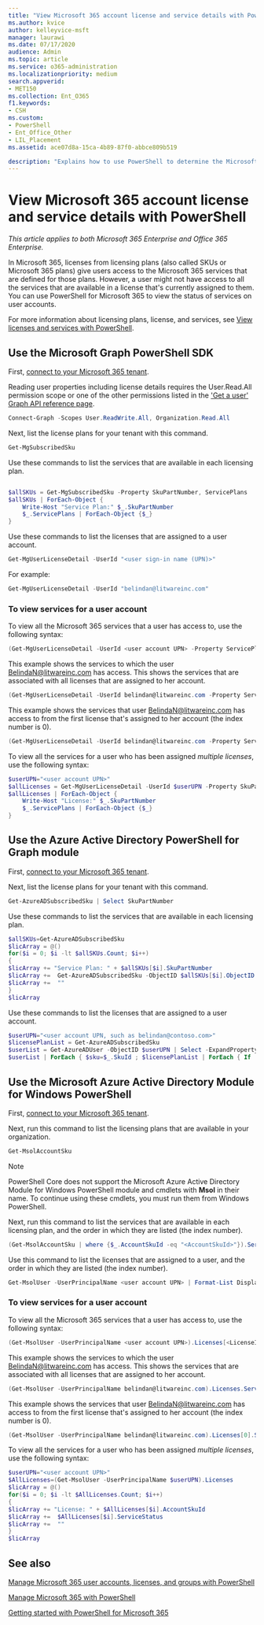 ```yaml
---
title: "View Microsoft 365 account license and service details with PowerShell"
ms.author: kvice
author: kelleyvice-msft
manager: laurawi
ms.date: 07/17/2020
audience: Admin
ms.topic: article
ms.service: o365-administration
ms.localizationpriority: medium
search.appverid:
- MET150
ms.collection: Ent_O365
f1.keywords:
- CSH
ms.custom: 
- PowerShell
- Ent_Office_Other
- LIL_Placement
ms.assetid: ace07d8a-15ca-4b89-87f0-abbce809b519

description: "Explains how to use PowerShell to determine the Microsoft 365 services that have been assigned to users."
---
```


# View Microsoft 365 account license and service details with PowerShell

*This article applies to both Microsoft 365 Enterprise and Office 365 Enterprise.*

In Microsoft 365, licenses from licensing plans (also called SKUs or Microsoft 365 plans) give users access to the Microsoft 365 services that are defined for those plans. However, a user might not have access to all the services that are available in a license that's currently assigned to them. You can use PowerShell for Microsoft 365 to view the status of services on user accounts.

For more information about licensing plans, license, and services, see [View licenses and services with PowerShell](view-licenses-and-services-with-microsoft-365-powershell.md).

## Use the Microsoft Graph PowerShell SDK

First, [connect to your Microsoft 365 tenant](/graph/powershell/get-started#authentication).

Reading user properties including license details requires the User.Read.All permission scope or one of the other permissions listed in the ['Get a user' Graph API reference page](/graph/api/user-get).

```powershell
Connect-Graph -Scopes User.ReadWrite.All, Organization.Read.All
```

Next, list the license plans for your tenant with this command.

```powershell
Get-MgSubscribedSku
```

Use these commands to list the services that are available in each licensing plan.

```powershell

$allSKUs = Get-MgSubscribedSku -Property SkuPartNumber, ServicePlans 
$allSKUs | ForEach-Object {
    Write-Host "Service Plan:" $_.SkuPartNumber
    $_.ServicePlans | ForEach-Object {$_}
}

```

Use these commands to list the licenses that are assigned to a user account.

```powershell
Get-MgUserLicenseDetail -UserId "<user sign-in name (UPN)>"
```

For example:

```powershell
Get-MgUserLicenseDetail -UserId "belindan@litwareinc.com"
```

### To view services for a user account

To view all the Microsoft 365 services that a user has access to, use the following syntax:
  
```powershell
(Get-MgUserLicenseDetail -UserId <user account UPN> -Property ServicePlans)[<LicenseIndexNumber>].ServicePlans
```

This example shows the services to which the user BelindaN@litwareinc.com has access. This shows the services that are associated with all licenses that are assigned to her account.
  
```powershell
(Get-MgUserLicenseDetail -UserId belindan@litwareinc.com -Property ServicePlans).ServicePlans
```

This example shows the services that user BelindaN@litwareinc.com has access to from the first license that's assigned to her account (the index number is 0).
  
```powershell
(Get-MgUserLicenseDetail -UserId belindan@litwareinc.com -Property ServicePlans)[0].ServicePlans
```

To view all the services for a user who has been assigned *multiple licenses*, use the following syntax:

```powershell
$userUPN="<user account UPN>"
$allLicenses = Get-MgUserLicenseDetail -UserId $userUPN -Property SkuPartNumber, ServicePlans
$allLicenses | ForEach-Object {
    Write-Host "License:" $_.SkuPartNumber
    $_.ServicePlans | ForEach-Object {$_}
}

```

## Use the Azure Active Directory PowerShell for Graph module

First, [connect to your Microsoft 365 tenant](connect-to-microsoft-365-powershell.md#connect-with-the-azure-active-directory-powershell-for-graph-module).
  
Next, list the license plans for your tenant with this command.

```powershell
Get-AzureADSubscribedSku | Select SkuPartNumber
```

Use these commands to list the services that are available in each licensing plan.

```powershell
$allSKUs=Get-AzureADSubscribedSku
$licArray = @()
for($i = 0; $i -lt $allSKUs.Count; $i++)
{
$licArray += "Service Plan: " + $allSKUs[$i].SkuPartNumber
$licArray +=  Get-AzureADSubscribedSku -ObjectID $allSKUs[$i].ObjectID | Select -ExpandProperty ServicePlans
$licArray +=  ""
}
$licArray
```

Use these commands to list the licenses that are assigned to a user account.

```powershell
$userUPN="<user account UPN, such as belindan@contoso.com>"
$licensePlanList = Get-AzureADSubscribedSku
$userList = Get-AzureADUser -ObjectID $userUPN | Select -ExpandProperty AssignedLicenses | Select SkuID 
$userList | ForEach { $sku=$_.SkuId ; $licensePlanList | ForEach { If ( $sku -eq $_.ObjectId.substring($_.ObjectId.length - 36, 36) ) { Write-Host $_.SkuPartNumber } } }
```

## Use the Microsoft Azure Active Directory Module for Windows PowerShell

First, [connect to your Microsoft 365 tenant](connect-to-microsoft-365-powershell.md#connect-with-the-microsoft-azure-active-directory-module-for-windows-powershell).

Next, run this command to list the licensing plans that are available in your organization. 

```powershell
Get-MsolAccountSku
```
>[!Note]
>PowerShell Core does not support the Microsoft Azure Active Directory Module for Windows PowerShell module and cmdlets with **Msol** in their name. To continue using these cmdlets, you must run them from Windows PowerShell.
>

Next, run this command to list the services that are available in each licensing plan, and the order in which they are listed (the index number).

```powershell
(Get-MsolAccountSku | where {$_.AccountSkuId -eq "<AccountSkuId>"}).ServiceStatus
```
  
Use this command to list the licenses that are assigned to a user, and the order in which they are listed (the index number).

```powershell
Get-MsolUser -UserPrincipalName <user account UPN> | Format-List DisplayName,Licenses
```

### To view services for a user account

To view all the Microsoft 365 services that a user has access to, use the following syntax:
  
```powershell
(Get-MsolUser -UserPrincipalName <user account UPN>).Licenses[<LicenseIndexNumber>].ServiceStatus
```

This example shows the services to which the user BelindaN@litwareinc.com has access. This shows the services that are associated with all licenses that are assigned to her account.
  
```powershell
(Get-MsolUser -UserPrincipalName belindan@litwareinc.com).Licenses.ServiceStatus
```

This example shows the services that user BelindaN@litwareinc.com has access to from the first license that's assigned to her account (the index number is 0).
  
```powershell
(Get-MsolUser -UserPrincipalName belindan@litwareinc.com).Licenses[0].ServiceStatus
```

To view all the services for a user who has been assigned *multiple licenses*, use the following syntax:

```powershell
$userUPN="<user account UPN>"
$AllLicenses=(Get-MsolUser -UserPrincipalName $userUPN).Licenses
$licArray = @()
for($i = 0; $i -lt $AllLicenses.Count; $i++)
{
$licArray += "License: " + $AllLicenses[$i].AccountSkuId
$licArray +=  $AllLicenses[$i].ServiceStatus
$licArray +=  ""
}
$licArray
```

## See also

[Manage Microsoft 365 user accounts, licenses, and groups with PowerShell](manage-user-accounts-and-licenses-with-microsoft-365-powershell.md)
  
[Manage Microsoft 365 with PowerShell](manage-microsoft-365-with-microsoft-365-powershell.md)
  
[Getting started with PowerShell for Microsoft 365](getting-started-with-microsoft-365-powershell.md)
